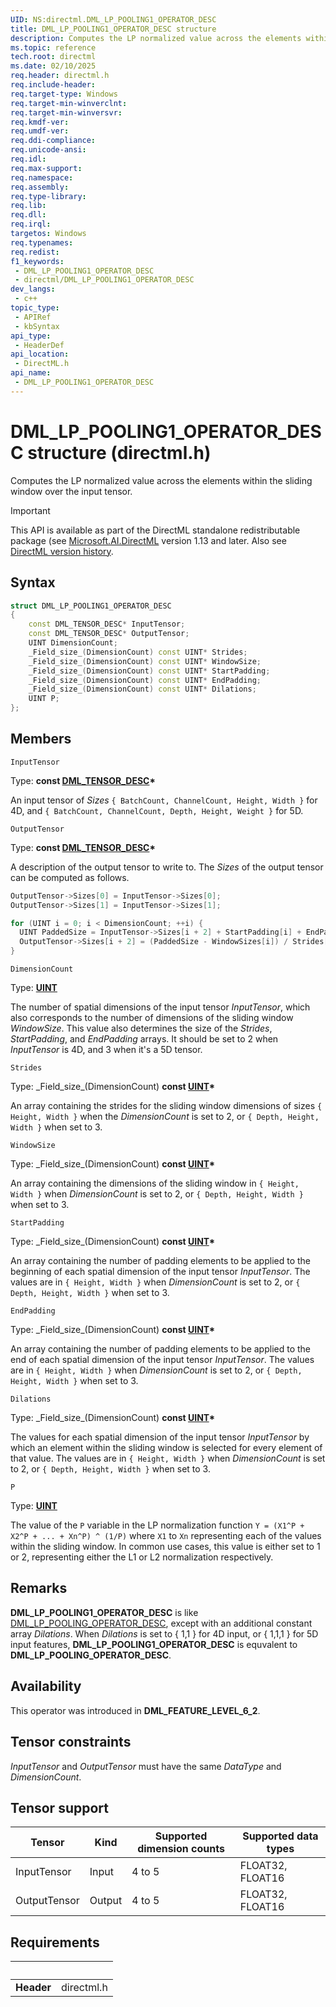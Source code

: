 ```yaml
---
UID: NS:directml.DML_LP_POOLING1_OPERATOR_DESC
title: DML_LP_POOLING1_OPERATOR_DESC structure
description: Computes the LP normalized value across the elements within the sliding window over the input tensor.
ms.topic: reference
tech.root: directml
ms.date: 02/10/2025
req.header: directml.h
req.include-header: 
req.target-type: Windows
req.target-min-winverclnt: 
req.target-min-winversvr: 
req.kmdf-ver: 
req.umdf-ver: 
req.ddi-compliance: 
req.unicode-ansi: 
req.idl: 
req.max-support: 
req.namespace: 
req.assembly: 
req.type-library: 
req.lib: 
req.dll: 
req.irql: 
targetos: Windows
req.typenames: 
req.redist: 
f1_keywords:
 - DML_LP_POOLING1_OPERATOR_DESC
 - directml/DML_LP_POOLING1_OPERATOR_DESC
dev_langs:
 - c++
topic_type:
 - APIRef
 - kbSyntax
api_type:
 - HeaderDef
api_location:
 - DirectML.h
api_name:
 - DML_LP_POOLING1_OPERATOR_DESC
---
```


# DML_LP_POOLING1_OPERATOR_DESC structure (directml.h)

Computes the LP normalized value across the elements within the sliding window over the input tensor.

> [!IMPORTANT]
> This API is available as part of the DirectML standalone redistributable package (see [Microsoft.AI.DirectML](https://www.nuget.org/packages/Microsoft.AI.DirectML/) version 1.13 and later. Also see [DirectML version history](../dml-version-history.md).

## Syntax

```cpp
struct DML_LP_POOLING1_OPERATOR_DESC
{
    const DML_TENSOR_DESC* InputTensor;
    const DML_TENSOR_DESC* OutputTensor;
    UINT DimensionCount;
    _Field_size_(DimensionCount) const UINT* Strides;
    _Field_size_(DimensionCount) const UINT* WindowSize;
    _Field_size_(DimensionCount) const UINT* StartPadding;
    _Field_size_(DimensionCount) const UINT* EndPadding;
    _Field_size_(DimensionCount) const UINT* Dilations;
    UINT P;
};
```

## Members

`InputTensor`

Type: **const [DML_TENSOR_DESC](/windows/win32/api/directml/ns-directml-dml_tensor_desc)\***

An input tensor of *Sizes* `{ BatchCount, ChannelCount, Height, Width }` for 4D, and `{ BatchCount, ChannelCount, Depth, Height, Weight }` for 5D.

`OutputTensor`

Type: **const [DML_TENSOR_DESC](/windows/win32/api/directml/ns-directml-dml_tensor_desc)\***

A description of the output tensor to write to. The *Sizes* of the output tensor can be computed as follows.

```cpp
OutputTensor->Sizes[0] = InputTensor->Sizes[0];
OutputTensor->Sizes[1] = InputTensor->Sizes[1];

for (UINT i = 0; i < DimensionCount; ++i) {
  UINT PaddedSize = InputTensor->Sizes[i + 2] + StartPadding[i] + EndPadding[i];
  OutputTensor->Sizes[i + 2] = (PaddedSize - WindowSizes[i]) / Strides[i] + 1;
}
```

`DimensionCount`

Type: [**UINT**](/windows/desktop/winprog/windows-data-types)

The number of spatial dimensions of the input tensor *InputTensor*, which also corresponds to the number of dimensions of the sliding window *WindowSize*. This value also determines the size of the *Strides*, *StartPadding*, and *EndPadding* arrays. It should be set to 2 when *InputTensor* is 4D, and 3 when it's a 5D tensor.

`Strides`

Type: \_Field_size\_(DimensionCount) **const [UINT](/windows/desktop/WinProg/windows-data-types)\***

An array containing the strides for the sliding window dimensions of sizes `{ Height, Width }` when the *DimensionCount* is set to 2, or `{ Depth, Height, Width }` when set to 3.

`WindowSize`

Type: \_Field_size\_(DimensionCount) **const [UINT](/windows/desktop/WinProg/windows-data-types)\***

An array containing the dimensions of the sliding window in `{ Height, Width }` when *DimensionCount* is set to 2, or `{ Depth, Height, Width }` when set to 3.

`StartPadding`

Type: \_Field_size\_(DimensionCount) **const [UINT](/windows/desktop/WinProg/windows-data-types)\***

An array containing the number of padding elements to be applied to the beginning of each spatial dimension of the input tensor *InputTensor*. The values are in `{ Height, Width }` when *DimensionCount* is set to 2, or `{ Depth, Height, Width }` when set to 3.

`EndPadding`

Type: \_Field_size\_(DimensionCount) **const [UINT](/windows/desktop/WinProg/windows-data-types)\***

An array containing the number of padding elements to be applied to the end of each spatial dimension of the input tensor *InputTensor*. The values are in `{ Height, Width }` when *DimensionCount* is set to 2, or `{ Depth, Height, Width }` when set to 3.

`Dilations`

Type: \_Field_size\_(DimensionCount) **const [UINT](/windows/desktop/WinProg/windows-data-types)\***

The values for each spatial dimension of the input tensor *InputTensor* by which an element within the sliding window is selected for every element of that value. The values are in `{ Height, Width }` when *DimensionCount* is set to 2, or `{ Depth, Height, Width }` when set to 3.

`P`

Type: <b><a href="/windows/desktop/WinProg/windows-data-types">UINT</a></b>

The value of the `P` variable in the LP normalization function `Y = (X1^P + X2^P + ... + Xn^P) ^ (1/P)` where `X1` to `Xn` representing each of the values within the sliding window. In common use cases, this value is either set to 1 or 2, representing either the L1 or L2 normalization respectively. 

## Remarks

**DML_LP_POOLING1_OPERATOR_DESC** is like [DML_LP_POOLING_OPERATOR_DESC](/windows/win32/api/directml/ns-directml-dml_lp_pooling_operator_desc), except with an additional constant array *Dilations*. When *Dilations* is set to { 1,1 } for 4D input, or { 1,1,1 } for 5D input features, **DML_LP_POOLING1_OPERATOR_DESC** is equvalent to **DML_LP_POOLING_OPERATOR_DESC**.

## Availability
This operator was introduced in **DML_FEATURE_LEVEL_6_2**.

## Tensor constraints
*InputTensor* and *OutputTensor* must have the same *DataType* and *DimensionCount*.

## Tensor support
| Tensor | Kind | Supported dimension counts | Supported data types |
| ------ | ---- | -------------------------- | -------------------- |
| InputTensor | Input | 4 to 5 | FLOAT32, FLOAT16 |
| OutputTensor | Output | 4 to 5 | FLOAT32, FLOAT16 |

## Requirements
| &nbsp; | &nbsp; |
| ---- |:---- |
| **Header** | directml.h |
